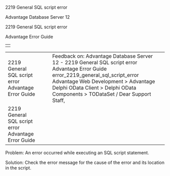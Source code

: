 2219 General SQL script error




Advantage Database Server 12  

2219 General SQL script error

Advantage Error Guide

|  |
| --- |
|  |

|  |  |  |  |  |
| --- | --- | --- | --- | --- |
| 2219 General SQL script error  Advantage Error Guide |  |  | Feedback on: Advantage Database Server 12 - 2219 General SQL script error Advantage Error Guide error\_2219\_general\_sql\_script\_error Advantage Web Development > Advantage Delphi OData Client > Delphi OData Components > TODataSet / Dear Support Staff, |  |
| 2219 General SQL script error  Advantage Error Guide |  |  |  |  |

Problem: An error occurred while executing an SQL script statement.

Solution: Check the error message for the cause of the error and its location in the script.